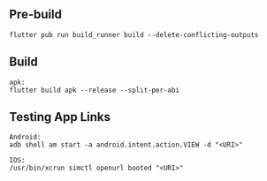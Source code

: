 ## Pre-build

```
flutter pub run build_runner build --delete-conflicting-outputs
```

## Build

```
apk:
flutter build apk --release --split-per-abi 
```

## Testing App Links

```
Android:
adb shell am start -a android.intent.action.VIEW -d "<URI>"

IOS:
/usr/bin/xcrun simctl openurl booted "<URI>"
```